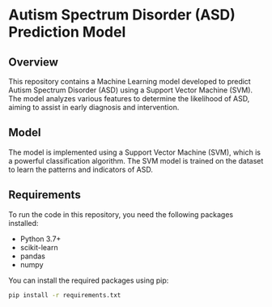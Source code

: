 # Autism Spectrum Disorder (ASD) Prediction Model

## Overview
This repository contains a Machine Learning model developed to predict Autism Spectrum Disorder (ASD) using a Support Vector Machine (SVM). The model analyzes various features to determine the likelihood of ASD, aiming to assist in early diagnosis and intervention.


## Model
The model is implemented using a Support Vector Machine (SVM), which is a powerful classification algorithm. The SVM model is trained on the dataset to learn the patterns and indicators of ASD.

## Requirements
To run the code in this repository, you need the following packages installed:
- Python 3.7+
- scikit-learn
- pandas
- numpy

You can install the required packages using pip:
```bash
pip install -r requirements.txt
